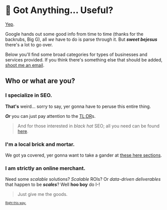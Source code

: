 # 🔰 Got Anything... Useful?

[Yep](#choose-your-adventure).

Google hands out some good info from time to time (thanks for the backrubs, Big G), all *we* have to do is parse through it. But **_sweet bejesus_** there's a lot to go over.

Below you'll find some broad categories for types of businesses and services provided. If you think there's something else that should be added, [shoot me an email](mailto:whalderman@bruceclay.com).

## Who or what are you?

### I specialize in SEO.

**That's** weird... sorry to say, yer gonna have to peruse this entire thing.

**_Or_** you can just pay attention to the [TL;DR]()s.

> And for those interested in *black hat* SEO;
> all you need can be found [here](https://bit.ly/2U6ZdlL).

### I'm a local brick and mortar.

We got ya covered, yer gonna want to take a gander at [these here sections]().

### I am strictly an online merchant.

Need some *scalable* solutions? *Scalable* ROIs? Or *data-driven deliverables* that happen to be **_scales_**? Well **hoo boy** do I-!

> Just give me the goods.

<small><small>[Right this way.]()</small></small>